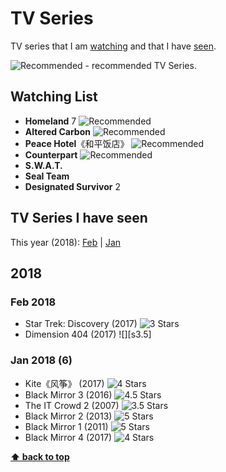 # TV Series

TV series that I am [watching](#watching-list) and that I have [seen](#tv-series-i-have-seen).

![][Rec] - recommended TV Series.

## Watching List
* **Homeland** 7 ![][Rec]
* **Altered Carbon** ![][Rec]
* **Peace Hotel**《和平饭店》 ![][Rec]
* **Counterpart** ![][Rec]
* **S.W.A.T.**
* **Seal Team**
* **Designated Survivor** 2

## TV Series I have seen

This year (2018): [Feb](#feb-2018) | [Jan](#jan-2018-6)

## 2018

### Feb 2018
* Star Trek: Discovery (2017) ![][s3]
* Dimension 404 (2017) ![][s3.5]

### Jan 2018 (6)
* Kite《风筝》 (2017) ![][s4]
* Black Mirror 3 (2016) ![][s45]
* The IT Crowd 2 (2007) ![][s35]
* Black Mirror 2 (2013) ![][s5]
* Black Mirror 1 (2011) ![][s5]
* Black Mirror 4 (2017) ![][s4]

**[⬆ back to top](#tv-series)**

[Rec]: https://wt365.github.io/lib/svg/rec.svg "Recommended"
[s0]: https://wt365.github.io/lib/svg/s0.svg "O Star"
[s05]: https://wt365.github.io/lib/svg/s05.svg "0.5 Star"
[s1]: https://wt365.github.io/lib/svg/s1.svg "1 Star"
[s15]: https://wt365.github.io/lib/svg/s15.svg "1.5 Stars"
[s2]: https://wt365.github.io/lib/svg/s2.svg "2 Stars"
[s25]: https://wt365.github.io/lib/svg/s25.svg "2.5 Stars"
[s3]: https://wt365.github.io/lib/svg/s3.svg "3 Stars"
[s35]: https://wt365.github.io/lib/svg/s35.svg "3.5 Stars"
[s4]: https://wt365.github.io/lib/svg/s4.svg "4 Stars"
[s45]: https://wt365.github.io/lib/svg/s45.svg "4.5 Stars"
[s5]: https://wt365.github.io/lib/svg/s5.svg "5 Stars"